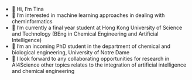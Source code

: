 - 👋 Hi, I’m Tina
- 👀 I’m interested in machine learning approaches in dealing with cheminformatics
- 🌱 I’m currently a final year student at Hong Kong University of Science and Technology (BEng in Chemical Engineering and Artificial Intelligence)
- 💞️ I’m an incoming PhD student in the department of chemical and biological engineering, University of Notre Dame
- 👐 I look forward to any collaborating opportunities for research in AI4Science other topics relates to the integration of artificial intelligence and chemical engineering


<!---
ting2025/ting2025 is a ✨ special ✨ repository because its `README.md` (this file) appears on your GitHub profile.
You can click the Preview link to take a look at your changes.
--->
